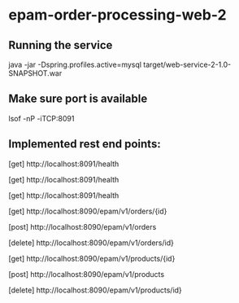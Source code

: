 # epam-order-processing-web-2

## Running the service
java -jar -Dspring.profiles.active=mysql target/web-service-2-1.0-SNAPSHOT.war

## Make sure port is available
lsof -nP -iTCP:8091

## Implemented rest end points:
[get] http://localhost:8091/health

[get] http://localhost:8091/health

[get] http://localhost:8091/health

[get] http://localhost:8090/epam/v1/orders/{id}

[post] http://localhost:8090/epam/v1/orders

[delete] http://localhost:8090/epam/v1/orders/id}

[get] http://localhost:8090/epam/v1/products/{id}

[post] http://localhost:8090/epam/v1/products

[delete] http://localhost:8090/epam/v1/products/id}